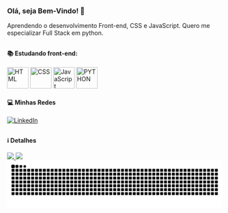 ### Olá, seja Bem-Vindo! 👋
Aprendendo o desenvolvimento Front-end, CSS e JavaScript. Quero me especializar Full Stack em python.

##

#### 📚 Estudando front-end:

<div display="inline">
 <img width="50" height="50" src="https://cdn.jsdelivr.net/gh/devicons/devicon@latest/icons/html5/html5-original.svg" title="HTML"/>
 <img width="50" height="50" src="https://cdn.jsdelivr.net/gh/devicons/devicon@latest/icons/css3/css3-original.svg" title="CSS" />
 <img width="50" height="50" src="https://cdn.jsdelivr.net/gh/devicons/devicon@latest/icons/javascript/javascript-original.svg" title="JavaScript" />
 <img width="50" height="50" src="https://cdn.jsdelivr.net/gh/devicons/devicon@latest/icons/python/python-original.svg" title="PYTHON" />
</div>


#### 💻 Minhas Redes

<a href="https://www.linkedin.com/in/douglas-cristian-3a6602354/" target="_blank">
<img src="https://img.shields.io/badge/linkedin-%230077B5.svg?style=for-the-badge&logo=linkedin&logoColor=white" title="LinkedIn">
</a>

##

#### ℹ️ Detalhes

<div>
  <a href="https://github.com/douglaasdg">
   <img width="48%" src="https://github-readme-stats.vercel.app/api?username=douglaasdg&show_icons=true&theme=midnight-purple&include_all_commits=true" />
   <img width="48%" src="https://github-readme-stats.vercel.app/api/top-langs/?username=douglaasdg&layout=compact&langs_count=20&theme=midnight-purple&show_icons=true" />
</div>
   
<picture>
  <source media="(prefers-color-scheme: dark)" srcset="https://raw.githubusercontent.com/douglaasdg/douglaasdg/output/github-contribution-grid-snake-dark.svg">
  <source media="(prefers-color-scheme: light)" srcset="https://raw.githubusercontent.com/douglaasdg/douglaasdg/output/github-contribution-grid-snake.svg">
  <img alt="github contribution grid snake animation" src="https://raw.githubusercontent.com/douglaasdg/douglaasdg/output/github-contribution-grid-snake.svg">
</picture>
